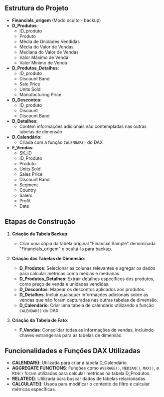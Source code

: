 
## Estrutura do Projeto

- **Financials_origem** (Modo oculto - backup)
- **D_Produtos**:
  - ID_produto
  - Produto
  - Média de Unidades Vendidas
  - Média do Valor de Vendas
  - Mediana do Valor de Vendas
  - Valor Máximo de Venda
  - Valor Mínimo de Venda
- **D_Produtos_Detalhes**:
  - ID_produto
  - Discount Band
  - Sale Price
  - Units Sold
  - Manufacturing Price
- **D_Descontos**:
  - ID_produto
  - Discount
  - Discount Band
- **D_Detalhes**:
  - Contém informações adicionais não contempladas nas outras tabelas de dimensão
- **D_Calendário**:
  - Criada com a função `CALENDAR()` do DAX
- **F_Vendas**:
  - SK_ID
  - ID_Produto
  - Produto
  - Units Sold
  - Sales Price
  - Discount Band
  - Segment
  - Country
  - Salers
  - Profit
  - Date

## Etapas de Construção

1. **Criação da Tabela Backup**:
   - Criar uma cópia da tabela original "Financial Sample" denominada "Financials_origem" e ocultá-la para backup.

2. **Criação das Tabelas de Dimensão**:
   - **D_Produtos**: Selecionar as colunas relevantes e agregar os dados para calcular métricas como médias e medianas.
   - **D_Produtos_Detalhes**: Extrair detalhes específicos dos produtos, como preço de venda e unidades vendidas.
   - **D_Descontos**: Mapear os descontos aplicados aos produtos.
   - **D_Detalhes**: Incluir quaisquer informações adicionais sobre as vendas que não foram capturadas nas outras tabelas de dimensão.
   - **D_Calendário**: Criar uma tabela de calendário utilizando a função `CALENDAR()` do DAX.

3. **Criação da Tabela de Fato**:
   - **F_Vendas**: Consolidar todas as informações de vendas, incluindo chaves estrangeiras para as tabelas de dimensão.

## Funcionalidades e Funções DAX Utilizadas

- **CALENDAR()**: Utilizada para criar a tabela D_Calendário.
- **AGGREGATE FUNCTIONS**: Funções como `AVERAGE()`, `MEDIAN()`, `MAX()`, e `MIN()` foram utilizadas para calcular métricas na tabela D_Produtos.
- **RELATED()**: Utilizada para buscar dados de tabelas relacionadas.
- **CALCULATE()**: Usada para modificar o contexto de filtro e calcular métricas específicas.
